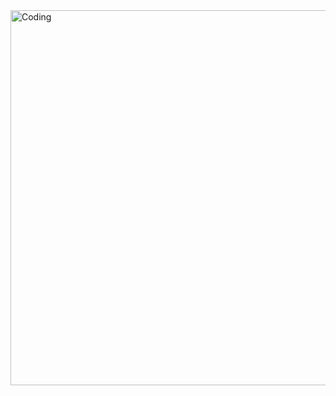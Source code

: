   <img align="center" alt="Coding" width="600" height="auto" src="https://media.giphy.com/media/KpACNEh8jXK2Q/giphy.gif">
